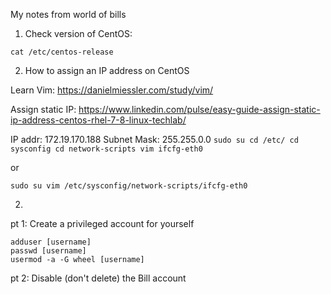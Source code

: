 My notes from world of bills

1. Check version of CentOS:

  `cat /etc/centos-release`

2. How to assign an IP address on CentOS

Learn Vim: https://danielmiessler.com/study/vim/

Assign static IP: https://www.linkedin.com/pulse/easy-guide-assign-static-ip-address-centos-rhel-7-8-linux-techlab/

IP addr: 172.19.170.188
Subnet Mask: 255.255.0.0
`sudo su
 cd /etc/
 cd sysconfig
 cd network-scripts
 vim ifcfg-eth0`
 
 or
 
 `sudo su
 vim /etc/sysconfig/network-scripts/ifcfg-eth0`
  

2. 
  pt 1: Create a privileged account for yourself
  
    adduser [username]
    passwd [username]
    usermod -a -G wheel [username]
  
  pt 2: Disable (don't delete) the Bill account
